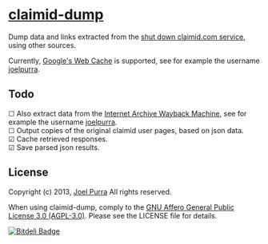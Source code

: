 # [claimid-dump](http://claimid-dump.joelpurra.com/)

Dump data and links extracted from the [shut down claimid.com service](https://en.wikipedia.org/wiki/ClaimID), using other sources.

Currently, [Google's Web Cache](https://support.google.com/webmasters/answer/1050724?hl=en#cached) is supported, see for example the username [joelpurra](http://webcache.googleusercontent.com/search?q=cache:http://claimid.com/joelpurra).



## Todo

&#9744; Also extract data from the [Internet Archive Wayback Machine](http://web.archive.org/web/), see for example the username [joelpurra](http://web.archive.org/web/http://claimid.com/joelpurra).  
&#9744; Output copies of the original claimid user pages, based on json data.  
&#9745; Cache retrieved responses.  
&#9745; Save parsed json results.  



## License

Copyright (c) 2013, [Joel Purra](http://joelpurra.com/) All rights reserved.

When using claimid-dump, comply to the [GNU Affero General Public License 3.0 (AGPL-3.0)](https://en.wikipedia.org/wiki/Affero_General_Public_License). Please see the LICENSE file for details.


[![Bitdeli Badge](https://d2weczhvl823v0.cloudfront.net/joelpurra/claimid-dump/trend.png)](https://bitdeli.com/free "Bitdeli Badge")

